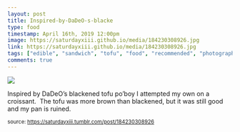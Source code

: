 ```yaml
---
layout: post
title: Inspired-by-DaDeO-s-blacke
type: food
timestamp: April 16th, 2019 12:00pm
image: https://saturdayxiii.github.io/media/184230308926.jpg
link: https://saturdayxiii.github.io/media/184230308926.jpg
tags: ["edible", "sandwich", "tofu", "food", "recommended", "photography"]
comments: true
---
```

<img src="https://saturdayxiii.github.io/media/184230308926.jpg"/>

Inspired by DaDeO’s blackened tofu po’boy I attempted my own on a croissant.  The tofu was more brown than blackened, but it was still good and my pan is ruined.
 
  
<small>source: https://saturdayxiii.tumblr.com/post/184230308926</small>